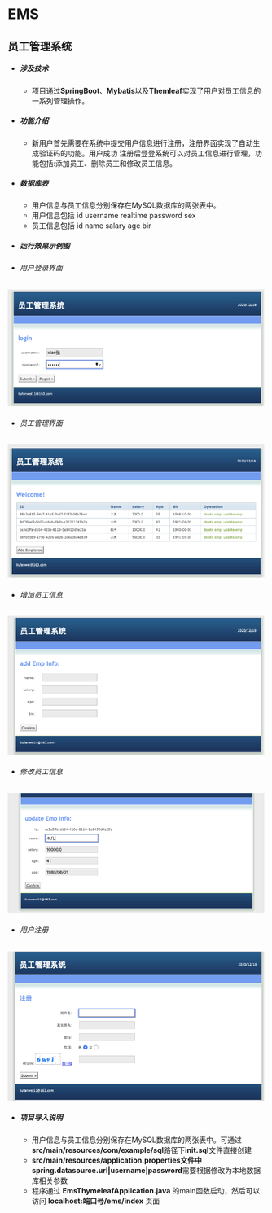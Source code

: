 # EMS
## 员工管理系统

* ##### 涉及技术
    * 项目通过**SpringBoot**、**Mybatis**以及**Themleaf**实现了用户对员工信息的一系列管理操作。
* ##### 功能介绍
    * 新用户首先需要在系统中提交用户信息进行注册，注册界面实现了自动生成验证码的功能。用户成功 注册后登登系统可以对员工信息进行管理，功能包括:添加员工、删除员工和修改员工信息。
* ##### 数据库表
    * 用户信息与员工信息分别保存在MySQL数据库的两张表中。
    * 用户信息包括 id username realtime password sex
    * 员工信息包括 id name salary age bir
* ##### 运行效果示例图
* ###### 用户登录界面
![1fd9b06f001035de948bbf6fe9933ce3.png](https://github.com/lfwbale/EMS/blob/master/images/登录.png)
* ###### 员工管理界面
![02c4674e638eb4fe840dce2344cf8fd3.png](https://github.com/lfwbale/EMS/blob/master/images/员工管理.png)
* ###### 增加员工信息
![3e3f0e5326d3bdbd7289b8dcbcd4f491.png](https://github.com/lfwbale/EMS/blob/master/images/增加员工信息.png)
* ###### 修改员工信息
![287f7b45580afd460d7771381ea423e3.png](https://github.com/lfwbale/EMS/blob/master/images/更新信息.png)
* ###### 用户注册
![9d527b34d50c164d040a7db47501bd40.png](https://github.com/lfwbale/EMS/blob/master/images/用户注册.png)
* ##### 项目导入说明
    * 用户信息与员工信息分别保存在MySQL数据库的两张表中。可通过 **src/main/resources/com/example/sql**路径下**init.sql**文件直接创建
    * **src/main/resources/application.properties文件中spring.datasource.url|username|password**需要根据修改为本地数据库相关参数
    * 程序通过 **EmsThymeleafApplication.java** 的main函数启动，然后可以访问 **localhost:端口号/ems/index** 页面
